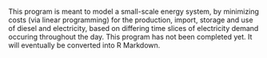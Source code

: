 This program is meant to model a small-scale energy system, by minimizing costs (via linear programming) for the production, import, storage and use of diesel and electricity, based on differing time slices of electricity demand occuring throughout the day. This program has not been completed yet. It will eventually be converted into R Markdown.
